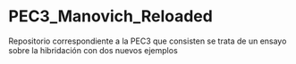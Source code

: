 # PEC3_Manovich_Reloaded
Repositorio correspondiente a la PEC3 que consisten se trata de un ensayo sobre la hibridación con dos nuevos ejemplos

